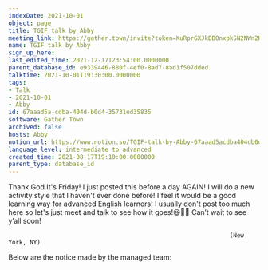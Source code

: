 ```yaml
---
indexDate: 2021-10-01
object: page
title: TGIF talk by Abby
meeting_link: https://gather.town/invite?token=KuRprGXJkDBOnxbkSN2NWn2HuHjwl9GJ
name: TGIF talk by Abby
sign_up_here: 
last_edited_time: 2021-12-17T23:54:00.0000000
parent_database_id: e9339446-880f-4ef0-8ad7-8ad1f507dded
talktime: 2021-10-01T19:30:00.0000000
tags:
- Talk
- 2021-10-01
- Abby
id: 67aaad5a-cdba-404d-b0d4-35731ed35835
software: Gather Town
archived: false
hosts: Abby
notion_url: https://www.notion.so/TGIF-talk-by-Abby-67aaad5acdba404db0d435731ed35835
language_level: intermediate to advanced
created_time: 2021-08-17T19:10:00.0000000
parent_type: database_id
---
```


Thank God It's Friday! I just posted this before a day AGAIN!
I will do a new activity style that I haven't ever done before! I feel it would be a good learning way for advanced English learners!
I usually don't post too much here so let's just meet and talk to see how it goes!😆👍🏻
Can’t wait to see y’all soon!


                                                                  (New York, NY)
                                                  



Below are the notice made by the managed team:


